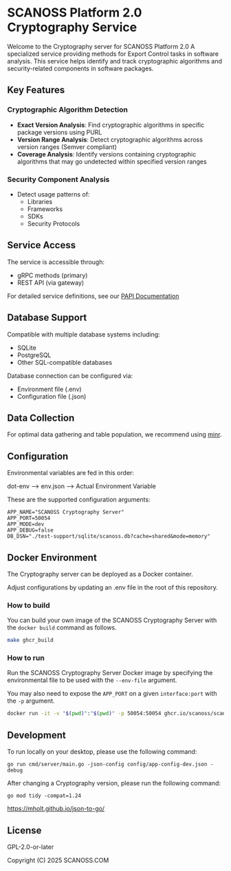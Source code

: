 # SCANOSS Platform 2.0 Cryptography Service
Welcome to the Cryptography server for SCANOSS Platform 2.0
A specialized service providing methods for Export Control tasks in software analysis. This service helps identify and track cryptographic algorithms and security-related components in software packages.

## Key Features

### Cryptographic Algorithm Detection
- **Exact Version Analysis**: Find cryptographic algorithms in specific package versions using PURL
- **Version Range Analysis**: Detect cryptographic algorithms across version ranges (Semver compliant)
- **Coverage Analysis**: Identify versions containing cryptographic algorithms that may go undetected within specified version ranges

### Security Component Analysis
- Detect usage patterns of:
  - Libraries
  - Frameworks
  - SDKs
  - Security Protocols

## Service Access

The service is accessible through:
- gRPC methods (primary)
- REST API (via gateway)

For detailed service definitions, see our [PAPI Documentation](https://github.com/scanos/papi)

## Database Support

Compatible with multiple database systems including:
- SQLite
- PostgreSQL
- Other SQL-compatible databases

Database connection can be configured via:
- Environment file (.env)
- Configuration file (.json)

## Data Collection

For optimal data gathering and table population, we recommend using [minr](https://github.com/scanoss/minr).

## Configuration

Environmental variables are fed in this order:

dot-env --> env.json -->  Actual Environment Variable

These are the supported configuration arguments:

```
APP_NAME="SCANOSS Cryptography Server"
APP_PORT=50054
APP_MODE=dev
APP_DEBUG=false
DB_DSN="./test-support/sqlite/scanoss.db?cache=shared&mode=memory"
```

## Docker Environment

The Cryptography server can be deployed as a Docker container.

Adjust configurations by updating an .env file in the root of this repository.


### How to build

You can build your own image of the SCANOSS Cryptography Server with the ```docker build``` command as follows.

```bash
make ghcr_build
```


### How to run

Run the SCANOSS Cryptography Server Docker image by specifying the environmental file to be used with the ```--env-file``` argument. 

You may also need to expose the ```APP_PORT``` on a given ```interface:port``` with the ```-p``` argument.

```bash
docker run -it -v "$(pwd)":"$(pwd)" -p 50054:50054 ghcr.io/scanoss/scanoss-cryptography-api -json-config $(pwd)/config/app-config-docker-local-dev.json -debug
```

## Development

To run locally on your desktop, please use the following command:

```shell
go run cmd/server/main.go -json-config config/app-config-dev.json -debug
```

After changing a Cryptography version, please run the following command:
```shell
go mod tidy -compat=1.24
```
https://mholt.github.io/json-to-go/

## License 

GPL-2.0-or-later

Copyright (C) 2025 SCANOSS.COM